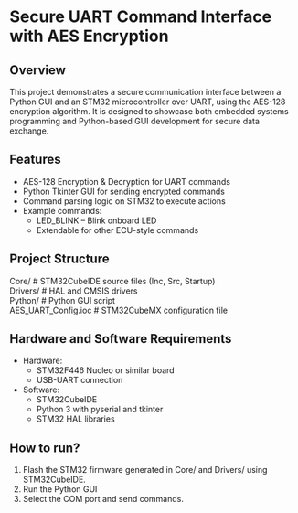 # Secure UART Command Interface with AES Encryption
## Overview
This project demonstrates a secure communication interface between a Python GUI and an STM32 microcontroller over UART, using the AES-128 encryption algorithm. It is designed to showcase both embedded systems programming and Python-based GUI development for secure data exchange.
## Features
- AES-128 Encryption & Decryption for UART commands  
- Python Tkinter GUI for sending encrypted commands  
- Command parsing logic on STM32 to execute actions  
- Example commands:  
  - LED_BLINK – Blink onboard LED  
  - Extendable for other ECU-style commands  
## Project Structure
Core/           # STM32CubeIDE source files (Inc, Src, Startup)  
Drivers/        # HAL and CMSIS drivers  
Python/         # Python GUI script  
AES_UART_Config.ioc  # STM32CubeMX configuration file  
## Hardware and Software Requirements
- Hardware:  
  - STM32F446 Nucleo or similar board  
  - USB-UART connection  
- Software:  
  - STM32CubeIDE  
  - Python 3 with pyserial and tkinter  
  - STM32 HAL libraries  
## How to run?
1. Flash the STM32 firmware generated in Core/ and Drivers/ using STM32CubeIDE.
2. Run the Python GUI
3. Select the COM port and send commands.
